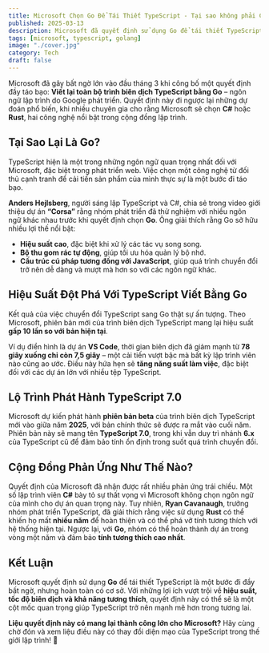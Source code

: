```yaml
---
title: Microsoft Chọn Go Để Tái Thiết TypeScript - Tại sao không phải C# hay Rust?
published: 2025-03-13
description: Microsoft đã quyết định sử dụng Go để tái thiết TypeScript, một quyết định bất ngờ nhưng có cơ sở. Hãy cùng tìm hiểu lý do và kết quả của dự án này!
tags: [microsoft, typescript, golang]
image: "./cover.jpg"
category: Tech
draft: false
---
```


Microsoft đã gây bất ngờ lớn vào đầu tháng 3 khi công bố một quyết định đầy táo bạo: **Viết lại toàn bộ trình biên dịch TypeScript bằng Go** – ngôn ngữ lập trình do Google phát triển. Quyết định này đi ngược lại những dự đoán phổ biến, khi nhiều chuyên gia cho rằng Microsoft sẽ chọn **C#** hoặc **Rust**, hai công nghệ nổi bật trong cộng đồng lập trình.

## **Tại Sao Lại Là Go?**

TypeScript hiện là một trong những ngôn ngữ quan trọng nhất đối với Microsoft, đặc biệt trong phát triển web. Việc chọn một công nghệ từ đối thủ cạnh tranh để cải tiến sản phẩm của mình thực sự là một bước đi táo bạo.

**Anders Hejlsberg**, người sáng lập TypeScript và C#, chia sẻ trong video giới thiệu dự án **“Corsa”** rằng nhóm phát triển đã thử nghiệm với nhiều ngôn ngữ khác nhau trước khi quyết định chọn **Go**. Ông giải thích rằng Go sở hữu nhiều lợi thế nổi bật:

- **Hiệu suất cao**, đặc biệt khi xử lý các tác vụ song song.
- **Bộ thu gom rác tự động**, giúp tối ưu hóa quản lý bộ nhớ.
- **Cấu trúc cú pháp tương đồng với JavaScript**, giúp quá trình chuyển đổi trở nên dễ dàng và mượt mà hơn so với các ngôn ngữ khác.

## **Hiệu Suất Đột Phá Với TypeScript Viết Bằng Go**

Kết quả của việc chuyển đổi TypeScript sang Go thật sự ấn tượng. Theo Microsoft, phiên bản mới của trình biên dịch TypeScript mang lại hiệu suất **gấp 10 lần so với bản hiện tại**.

Ví dụ điển hình là dự án **VS Code**, thời gian biên dịch đã giảm mạnh từ **78 giây xuống chỉ còn 7,5 giây** – một cải tiến vượt bậc mà bất kỳ lập trình viên nào cũng ao ước. Điều này hứa hẹn sẽ **tăng năng suất làm việc**, đặc biệt đối với các dự án lớn với nhiều tệp TypeScript.

## **Lộ Trình Phát Hành TypeScript 7.0**

Microsoft dự kiến phát hành **phiên bản beta** của trình biên dịch TypeScript mới vào giữa năm **2025**, với bản chính thức sẽ được ra mắt vào cuối năm. Phiên bản này sẽ mang tên **TypeScript 7.0**, trong khi vẫn duy trì nhánh **6.x** của TypeScript cũ để đảm bảo tính ổn định trong suốt quá trình chuyển đổi.

## **Cộng Đồng Phản Ứng Như Thế Nào?**

Quyết định của Microsoft đã nhận được rất nhiều phản ứng trái chiều. Một số lập trình viên **C#** bày tỏ sự thất vọng vì Microsoft không chọn ngôn ngữ của mình cho dự án quan trọng này. Tuy nhiên, **Ryan Cavanaugh**, trưởng nhóm phát triển TypeScript, đã giải thích rằng việc sử dụng **Rust** có thể khiến họ mất **nhiều năm** để hoàn thiện và có thể phá vỡ tính tương thích với hệ thống hiện tại. Ngược lại, với **Go**, nhóm có thể hoàn thành dự án trong vòng một năm và đảm bảo **tính tương thích cao nhất**.

## **Kết Luận**

Microsoft quyết định sử dụng **Go** để tái thiết TypeScript là một bước đi đầy bất ngờ, nhưng hoàn toàn có cơ sở. Với những lợi ích vượt trội về **hiệu suất, tốc độ biên dịch và khả năng tương thích**, quyết định này có thể sẽ là một cột mốc quan trọng giúp TypeScript trở nên mạnh mẽ hơn trong tương lai.

**Liệu quyết định này có mang lại thành công lớn cho Microsoft?** Hãy cùng chờ đón và xem liệu điều này có thay đổi diện mạo của TypeScript trong thế giới lập trình! 🚀
